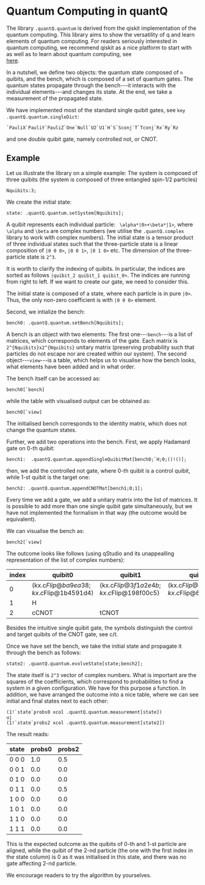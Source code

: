 # Quantum Computing in quantQ

The library ```.quantQ.quantum``` is derived from the qiskit implementation of the quantum computing. This library aims to show the versatility of q and learn elements of quantum computing. For readers seriously interested in quantum computing, we recommend qiskit as a nice platform to start with as well as to learn about quantum computing, see  
[here](https://qiskit.org/).

In a nutshell, we define two objects: the quantum state composed of ```n``` quibits, and the bench, which is composed of a set of quantum gates. The quantum states propagate through the bench---it interacts with the individual elements---and changes its state. At the end, we take a measurement of the propagated state.

We have implemented most of the standard single quibit gates, see ```key .quantQ.quantum.singleDict```:

```
`PauliX`PauliY`PauliZ`One`Null`U2`U1`H`S`Sconj`T`Tconj`Rx`Ry`Rz
```

and one double quibit gate, namely controlled not, or CNOT.

## Example

Let us illustrate the library on a simple example: The system is composed of three quibits (the system is composed of three entangled spin-1/2 particles)

```
Nquibits:3;
```

We create the initial state:

```
state: .quantQ.quantum.setSystem[Nquibits];
```

A quibit represents each individual particle: ``` \alpha*|0>+\beta*|1>```, where ```\alpha``` and ```\beta``` are complex numbers (we utilise the ```.quantQ.complex``` library to work with complex numbers). The initial state is a tensor product of three individual states such that the three-particle state is a linear composition of ```|0 0 0>```, ```|0 0 1>```, ```|0 1 0>``` etc. The dimension of the three-particle state is ```2^3```.

It is worth to clarify the indexing of quibits. In particular, the indices are sorted as follows ```|quibit_2 quibit_1 quibit_0>```. The indices are running from right to left. If we want to create our gate, we need to consider this.  

The initial state is composed of a state, where each particle is in pure ```|0>```. Thus, the only non-zero coefficient is with ```|0 0 0>``` element.

Second, we intialize the bench:

```
bench0: .quantQ.quantum.setBench[Nquibits];
```

A bench is an object with two elements: The first one---```bench```---is a list of matrices, which corresponds to elements of the gate. Each matrix is ```2^{Nquibits}x2^{Nquibits}``` unitary matrix (preserving probability such that particles do not escape nor are created within our system). The second object---```view```---is a table, which helps us to visualise how the bench looks, what elements have been added and in what order.


The bench itself can be accessed as:

```
bench0[`bench]
```

while the table with visualised output can be obtained as:

```
bench0[`view]
```

The initialised bench corresponds to the identity matrix, which does not change the quantum states.

Further, we add two operations into the bench. First, we apply Hadamard gate on 0-th quibit:

```
bench1:  .quantQ.quantum.appendSingleQuibitMat[bench0;`H;0;()!()];
```

then, we add the controlled not gate, where 0-th quibit is a control quibit, while 1-st quibit is the target one:

```
bench2: .quantQ.quantum.appendCNOTMat[bench1;0;1];
```

Every time we add a gate, we add a unitary matrix into the list of matrices. It is possible to add more than one single quibit gate simultaneously, but we have not implemented the formalism in that way (the outcome would be equivalent).

We can visualise the bench as:

```
bench2[`view]
```

The outcome looks like follows (using qStudio and its unappealling representation of the list of complex numbers):

| index	| quibit0	| quibit1	| quibit2|
| ------- | -------- | -------- | ------- |
| 0	| (kx.c$Flip@ba9ea38;kx.c$Flip@1b4591d4)	| (kx.c$Flip@3f1a2e4b;kx.c$Flip@198f00c5)	| (kx.c$Flip@5d33d1e6;kx.c$Flip@6a4f20a5) |
| 1	| H	|  	|  |
| 2	| cCNOT	| tCNOT	|  |

Besides the intuitive single quibit gate, the symbols distinguish the control and target quibits of the CNOT gate, see c/t.

Once we have set the bench, we take the initial state and propagate it through the bench as follows:

```
state2: .quantQ.quantum.evolveState[state;bench2];
```

The state itself is ```2^3``` vector of complex numbers. What is important are the squares of the coefficients, which correspond to probabilities to find a system in a given configuration. We have for this purpose a function. In addition, we have arranged the outcome into a nice table, where we can see initial and final states next to each other:

```
(1!`state`probs0 xcol .quantQ.quantum.measurement[state])
uj
(1!`state`probs2 xcol .quantQ.quantum.measurement[state2])
```

The result reads:

| state	| probs0 | probs2 |
| ------- | ------ | ------ |
| 0 0 0	| 1.0	| 0.5 |
| 0 0 1	| 0.0	| 0.0 |
| 0 1 0	| 0.0	| 0.0 |
| 0 1 1	| 0.0	| 0.5 |
| 1 0 0	| 0.0	| 0.0 |
| 1 0 1	| 0.0	| 0.0 |
| 1 1 0	| 0.0	| 0.0 |
| 1 1 1	| 0.0	| 0.0 |

This is the expected outcome as the quibits of 0-th and 1-st particle are aligned, while the quibit of the 2-nd particle (the one with the first index in the state column) is 0 as it was initialised in this state, and there was no gate affecting 2-nd particle.

We encourage readers to try the algorithm by yourselves.
